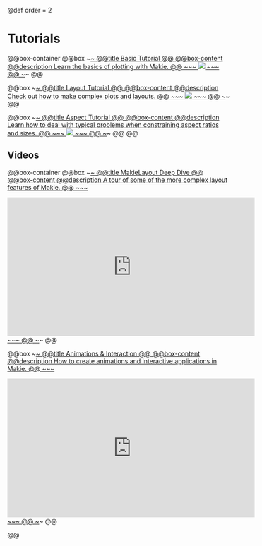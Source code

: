 @def order = 2

# Tutorials

@@box-container
  @@box
    ~~~<a class="boxlink" href="basic-tutorial/">~~~
    @@title Basic Tutorial @@
    @@box-content
      @@description
      Learn the basics of plotting with Makie.
      @@
      ~~~
      <img src="/assets/basic_tutorial_example.png">
      ~~~
    @@
    ~~~</a>~~~
  @@

  @@box
    ~~~<a class="boxlink" href="layout-tutorial/">~~~
    @@title Layout Tutorial @@
    @@box-content
      @@description
      Check out how to make complex plots and layouts.
      @@
      ~~~
      <img src="/assets/tutorials/layout-tutorial/code/output/final_result.png">
      ~~~
    @@
    ~~~</a>~~~
  @@

  @@box
    ~~~<a class="boxlink" href="aspect-tutorial/">~~~
    @@title Aspect Tutorial @@
    @@box-content
      @@description
      Learn how to deal with typical problems when constraining aspect ratios and sizes.
      @@
      ~~~
      <img src="/assets/tutorials/layout-tutorial/code/output/final_result.png">
      ~~~
    @@
    ~~~</a>~~~
  @@
@@

## Videos

@@box-container
  @@box
    ~~~<a class="boxlink" href="https://www.youtube.com/watch?v=AtqXFfaMZqo">~~~
    @@title MakieLayout Deep Dive @@
    @@box-content
      @@description
      A tour of some of the more complex layout features of Makie.
      @@
      ~~~
      <div class="youtube-container">
      <iframe width="560" height="315" src="https://www.youtube.com/embed/AtqXFfaMZqo?controls=0" title="YouTube video player" frameborder="0" allow="accelerometer; autoplay; clipboard-write; encrypted-media; gyroscope; picture-in-picture" allowfullscreen></iframe>
      </div>
      ~~~
    @@
    ~~~</a>~~~
  @@

  @@box
    ~~~<a class="boxlink" href="https://www.youtube.com/watch?v=L-gyDvhjzGQ">~~~
    @@title Animations & Interaction @@
    @@box-content
      @@description
      How to create animations and interactive applications in Makie.
      @@
      ~~~
      <div class="youtube-container">
      <iframe width="560" height="315" src="https://www.youtube.com/embed/L-gyDvhjzGQ?controls=0" title="YouTube video player" frameborder="0" allow="accelerometer; autoplay; clipboard-write; encrypted-media; gyroscope; picture-in-picture" allowfullscreen></iframe>
      </div>
      ~~~
    @@
    ~~~</a>~~~
  @@

@@
